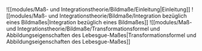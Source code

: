 ![[modules/Maß- und Integrationstheorie/Bildmaße/Einleitung|Einleitung]]
![[modules/Maß- und Integrationstheorie/Bildmaße/Integration bezüglich eines Bildmaßes|Integration bezüglich eines Bildmaßes]]
![[modules/Maß- und Integrationstheorie/Bildmaße/Transformationsformel und Abbildungseigenschaften des Lebesgue-Maßes|Transformationsformel und Abbildungseigenschaften des Lebesgue-Maßes]]